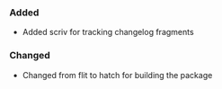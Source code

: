 ### Added

- Added scriv for tracking changelog fragments

### Changed

- Changed from flit to hatch for building the package
